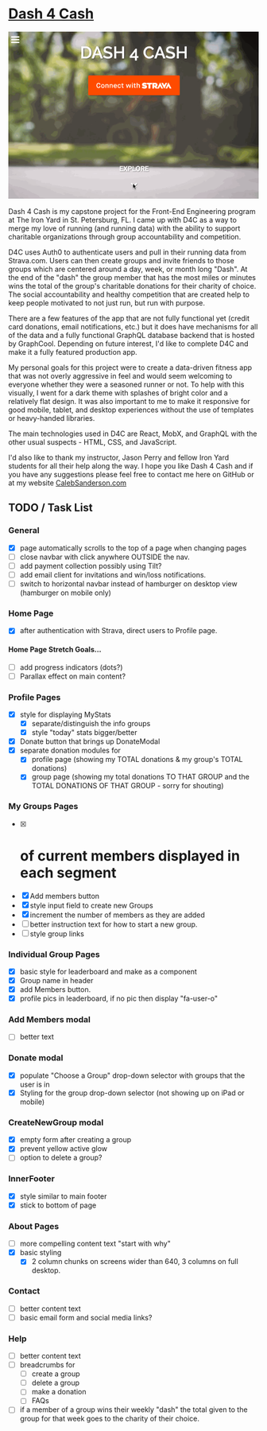 # [Dash 4 Cash](http://dash-4-cash.cfsanderson.surge.sh)

![](./src/images/D4C-example.gif)

Dash 4 Cash is my capstone project for the Front-End Engineering program at The Iron Yard in St. Petersburg, FL. I came up with D4C as a way to merge my love of running (and running data) with the ability to support charitable organizations through group accountability and competition.

D4C uses Auth0 to authenticate users and pull in their running data from Strava.com. Users can then create groups and invite friends to those groups which are centered around a day, week, or month long "Dash". At the end of the "dash" the group member that has the most miles or minutes wins the total of the group's charitable donations for their charity of choice. The social accountability and healthy competition that are created help to keep people motivated to not just run, but run with purpose.

There are a few features of the app that are not fully functional yet (credit card donations, email notifications,  etc.) but it does have mechanisms for all of the data and a fully functional GraphQL database backend that is hosted by GraphCool. Depending on future interest, I'd like to complete D4C and make it a fully featured production app.

My personal goals for this project were to create a data-driven fitness app that was not overly aggressive in feel and would seem welcoming to everyone whether they were a seasoned runner or not. To help with this visually, I went for a dark theme with splashes of bright color and a relatively flat design. It was also important to me to make it responsive for good mobile, tablet, and desktop experiences without the use of templates or heavy-handed libraries.

The main technologies used in D4C are React, MobX, and GraphQL with the other usual suspects - HTML, CSS, and JavaScript.

I'd also like to thank my instructor, Jason Perry and fellow Iron Yard students for all their help along the way. I hope you like Dash 4 Cash and if you have any suggestions please feel free to contact me here on GitHub or at my website [CalebSanderson.com](calebsanderson.com)


## TODO / Task List
 
### General
- [x] page automatically scrolls to the top of a page when changing pages
- [ ] close navbar with click anywhere OUTSIDE the nav.
- [ ] add payment collection possibly using Tilt?
- [ ] add email client for invitations and win/loss notifications.
- [ ] switch to horizontal navbar instead of hamburger on desktop view (hamburger on mobile only)

### Home Page
- [x] after authentication with Strava, direct users to Profile page.

#### Home Page Stretch Goals...
- [ ] add progress indicators (dots?)
- [ ] Parallax effect on main content?

### Profile Pages
- [x] style for displaying MyStats
  - [x] separate/distinguish the info groups
  - [x] style "today" stats bigger/better
- [x] Donate button that brings up DonateModal
- [x] separate donation modules for
  - [x] profile page (showing my TOTAL donations & my group's TOTAL donations)
  - [x] group page (showing my total donations TO THAT GROUP and the TOTAL DONATIONS OF THAT GROUP - sorry for shouting)

### My Groups Pages
- [x] # of current members displayed in each segment
- [x] Add members button
- [x] style input field to create new Groups
- [x] increment the number of members as they are added
- [ ] better instruction text for how to start a new group.
- [ ] style group links

### Individual Group Pages
- [x] basic style for leaderboard and make as a component
- [x] Group name in header
- [x] add Members button.
- [x] profile pics in leaderboard, if no pic then display "fa-user-o"

### Add Members modal
- [ ] better text

### Donate modal
- [x] populate "Choose a Group" drop-down selector with groups that the user is in
- [x] Styling for the group drop-down selector (not showing up on iPad or mobile)

### CreateNewGroup modal
- [x] empty form after creating a group
- [x] prevent yellow active glow
- [ ] option to delete a group?

### InnerFooter
- [x] style similar to main footer
- [x] stick to bottom of page

### About Pages
- [ ] more compelling content text "start with why"
- [x] basic styling
  - [x] 2 column chunks on screens wider than 640, 3 columns on full desktop.

### Contact
- [ ] better content text
- [ ] basic email form and social media links?

### Help
- [ ] better content text
- [ ] breadcrumbs for
  - [ ] create a group
  - [ ] delete a group
  - [ ] make a donation
  - [ ] FAQs
- [ ] if a member of a group wins their weekly "dash" the total given to the group for that week goes to the charity of their choice.
